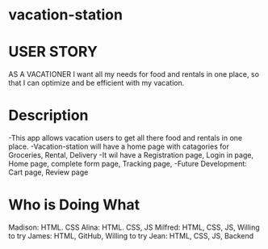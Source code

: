 # vacation-station

# USER STORY
 AS A VACATIONER I want all my needs for food and rentals in one place, so that I can optimize and be efficient with my vacation.
 
 # Description
-This app allows vacation users to get all there food and rentals in one place.
-Vacation-station will have a home page with catagories for Groceries, Rental, Delivery
-It wil have a Registration page, Login in page, Home page, complete form page, Tracking page, 
-Future Development: Cart page, Review page

# Who is Doing What
Madison: HTML. CSS
Alina: HTML. CSS, JS
Milfred: HTML, CSS, JS, Willing
to try
James: HTML, GitHub, Willing
to try
Jean: HTML, CSS, JS, Backend
